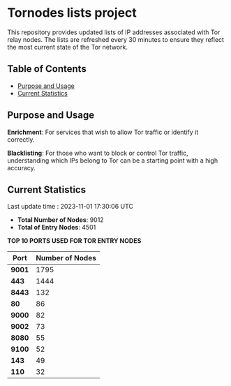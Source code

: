 # Tornodes lists project

This repository provides updated lists of IP addresses associated with Tor relay nodes. The lists are refreshed every 30 minutes to ensure they reflect the most current state of the Tor network.

## Table of Contents

- [Purpose and Usage](#purpose-and-usage)
- [Current Statistics](#current-statistics)


## Purpose and Usage

**Enrichment**: For services that wish to allow Tor traffic or identify it correctly.

**Blacklisting**: For those who want to block or control Tor traffic, understanding which IPs belong to Tor can be a starting point with a high accuracy.

## Current Statistics

Last update time : 2023-11-01 17:30:06 UTC

- **Total Number of Nodes**: 9012
- **Total of Entry Nodes**: 4501

**TOP 10 PORTS USED FOR TOR ENTRY NODES**

| **Port** | **Number of Nodes** |
|------|-----------------|
| **9001**   | 1795  |
| **443**   | 1444  |
| **8443**   | 132  |
| **80**   | 86  |
| **9000**   | 82  |
| **9002**   | 73  |
| **8080**   | 55  |
| **9100**   | 52  |
| **143**   | 49  |
| **110**   | 32  |


